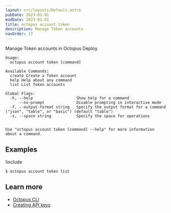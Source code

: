 ```yaml
---
layout: src/layouts/Default.astro
pubDate: 2023-01-01
modDate: 2023-01-01
title: octopus account token
description: Manage Token accounts
navOrder: 17
---
```


Manage Token accounts in Octopus Deploy


```
Usage:
  octopus account token [command]

Available Commands:
  create Create a Token account
  help Help about any command
  list List Token accounts

Global Flags:
  -h, --help                   Show help for a command
      --no-prompt              Disable prompting in interactive mode
  -f, --output-format string   Specify the output format for a command ("json", "table", or "basic") (default "table")
  -s, --space string           Specify the space for operations


Use "octopus account token [command] --help" for more information about a command.
```

## Examples

!include <samples-instance>


```
$ octopus account token list

```

## Learn more

- [Octopus CLI](/docs/octopus-rest-api/cli)
- [Creating API keys](/docs/octopus-rest-api/how-to-create-an-api-key)